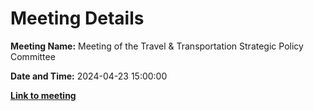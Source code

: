 # Meeting Details

**Meeting Name:** Meeting of the Travel & Transportation Strategic Policy Committee

**Date and Time:** 2024-04-23 15:00:00

**<a href="https://www.limerick.ie/council/whats-on/meeting-of-the-travel-transportation-strategic-policy-committee-5" target="_blank">Link to meeting</a>**
